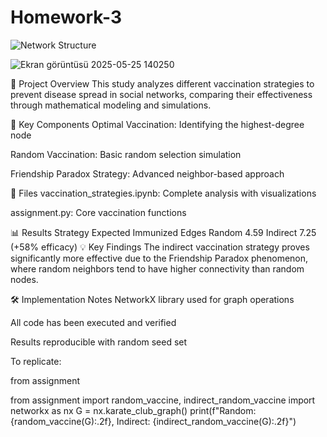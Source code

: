 # Homework-3
![Network Structure](![image](https://github.com/user-attachments/assets/9c6beee3-2dd7-49de-8298-7e7c2fb6e1ae)
)

![Ekran görüntüsü 2025-05-25 140250](https://github.com/user-attachments/assets/efc21e98-b03e-47b0-9a87-34bd58a01294)


📌 Project Overview
This study analyzes different vaccination strategies to prevent disease spread in social networks, comparing their effectiveness through mathematical modeling and simulations.

🔬 Key Components
Optimal Vaccination: Identifying the highest-degree node

Random Vaccination: Basic random selection simulation

Friendship Paradox Strategy: Advanced neighbor-based approach

📂 Files
vaccination_strategies.ipynb: Complete analysis with visualizations

assignment.py: Core vaccination functions

📊 Results
Strategy	Expected Immunized Edges
Random	4.59
Indirect	7.25 (+58% efficacy)
💡 Key Findings
The indirect vaccination strategy proves significantly more effective due to the Friendship Paradox phenomenon, where random neighbors tend to have higher connectivity than random nodes.

🛠️ Implementation Notes
NetworkX library used for graph operations

All code has been executed and verified

Results reproducible with random seed set

To replicate:

from assignment 

from assignment import random_vaccine, indirect_random_vaccine
import networkx as nx
G = nx.karate_club_graph()
print(f"Random: {random_vaccine(G):.2f}, Indirect: {indirect_random_vaccine(G):.2f}")
